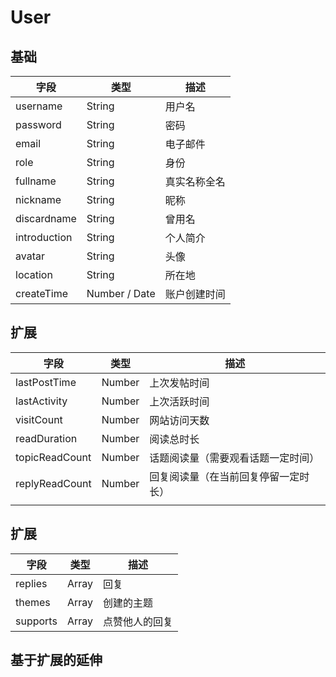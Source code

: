 # User

## 基础

| 字段         | 类型          | 描述         |
| ------------ | ------------- | ------------ |
| username     | String        | 用户名       |
| password     | String        | 密码         |
| email        | String        | 电子邮件     |
| role         | String        | 身份         |
| fullname     | String        | 真实名称全名 |
| nickname     | String        | 昵称         |
| discardname  | String        | 曾用名       |
| introduction | String        | 个人简介     |
| avatar       | String        | 头像         |
| location     | String        | 所在地       |
| createTime   | Number / Date | 账户创建时间 |

## 扩展


| 字段           | 类型   | 描述                                 |
| -------------- | ------ | ------------------------------------ |
| lastPostTime   | Number | 上次发帖时间                         |
| lastActivity   | Number | 上次活跃时间                         |
| visitCount     | Number | 网站访问天数                         |
| readDuration   | Number | 阅读总时长                           |
| topicReadCount | Number | 话题阅读量（需要观看话题一定时间）   |
| replyReadCount | Number | 回复阅读量（在当前回复停留一定时长） |
|                |        |                                      |

## 扩展

| 字段     | 类型  | 描述           |
| -------- | ----- | -------------- |
| replies  | Array | 回复           |
| themes   | Array | 创建的主题     |
| supports | Array | 点赞他人的回复 |

## 基于扩展的延伸

